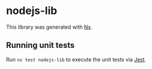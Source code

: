 # nodejs-lib

This library was generated with [Nx](https://nx.dev).

## Running unit tests

Run `nx test nodejs-lib` to execute the unit tests via [Jest](https://jestjs.io).
